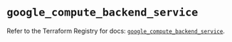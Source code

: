 # `google_compute_backend_service`

Refer to the Terraform Registry for docs: [`google_compute_backend_service`](https://registry.terraform.io/providers/hashicorp/google/5.43.0/docs/resources/compute_backend_service).

